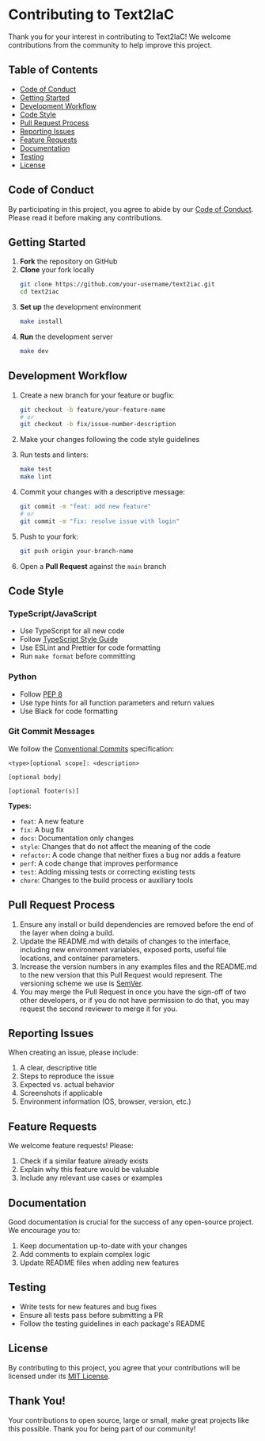 # Contributing to Text2IaC

Thank you for your interest in contributing to Text2IaC! We welcome contributions from the community to help improve this project.

## Table of Contents

- [Code of Conduct](#code-of-conduct)
- [Getting Started](#getting-started)
- [Development Workflow](#development-workflow)
- [Code Style](#code-style)
- [Pull Request Process](#pull-request-process)
- [Reporting Issues](#reporting-issues)
- [Feature Requests](#feature-requests)
- [Documentation](#documentation)
- [Testing](#testing)
- [License](#license)

## Code of Conduct

By participating in this project, you agree to abide by our [Code of Conduct](CODE_OF_CONDUCT.md). Please read it before making any contributions.

## Getting Started

1. **Fork** the repository on GitHub
2. **Clone** your fork locally
   ```bash
   git clone https://github.com/your-username/text2iac.git
   cd text2iac
   ```
3. **Set up** the development environment
   ```bash
   make install
   ```
4. **Run** the development server
   ```bash
   make dev
   ```

## Development Workflow

1. Create a new branch for your feature or bugfix:
   ```bash
   git checkout -b feature/your-feature-name
   # or
   git checkout -b fix/issue-number-description
   ```

2. Make your changes following the code style guidelines

3. Run tests and linters:
   ```bash
   make test
   make lint
   ```

4. Commit your changes with a descriptive message:
   ```bash
   git commit -m "feat: add new feature"
   # or
   git commit -m "fix: resolve issue with login"
   ```

5. Push to your fork:
   ```bash
   git push origin your-branch-name
   ```

6. Open a **Pull Request** against the `main` branch

## Code Style

### TypeScript/JavaScript
- Use TypeScript for all new code
- Follow [TypeScript Style Guide](https://google.github.io/styleguide/tsguide.html)
- Use ESLint and Prettier for code formatting
- Run `make format` before committing

### Python
- Follow [PEP 8](https://www.python.org/dev/peps/pep-0008/)
- Use type hints for all function parameters and return values
- Use Black for code formatting

### Git Commit Messages

We follow the [Conventional Commits](https://www.conventionalcommits.org/) specification:

```
<type>[optional scope]: <description>

[optional body]

[optional footer(s)]
```

**Types:**
- `feat`: A new feature
- `fix`: A bug fix
- `docs`: Documentation only changes
- `style`: Changes that do not affect the meaning of the code
- `refactor`: A code change that neither fixes a bug nor adds a feature
- `perf`: A code change that improves performance
- `test`: Adding missing tests or correcting existing tests
- `chore`: Changes to the build process or auxiliary tools

## Pull Request Process

1. Ensure any install or build dependencies are removed before the end of the layer when doing a build.
2. Update the README.md with details of changes to the interface, including new environment variables, exposed ports, useful file locations, and container parameters.
3. Increase the version numbers in any examples files and the README.md to the new version that this Pull Request would represent. The versioning scheme we use is [SemVer](http://semver.org/).
4. You may merge the Pull Request in once you have the sign-off of two other developers, or if you do not have permission to do that, you may request the second reviewer to merge it for you.

## Reporting Issues

When creating an issue, please include:

1. A clear, descriptive title
2. Steps to reproduce the issue
3. Expected vs. actual behavior
4. Screenshots if applicable
5. Environment information (OS, browser, version, etc.)

## Feature Requests

We welcome feature requests! Please:

1. Check if a similar feature already exists
2. Explain why this feature would be valuable
3. Include any relevant use cases or examples

## Documentation

Good documentation is crucial for the success of any open-source project. We encourage you to:

1. Keep documentation up-to-date with your changes
2. Add comments to explain complex logic
3. Update README files when adding new features

## Testing

- Write tests for new features and bug fixes
- Ensure all tests pass before submitting a PR
- Follow the testing guidelines in each package's README

## License

By contributing to this project, you agree that your contributions will be licensed under its [MIT License](LICENSE).

## Thank You!

Your contributions to open source, large or small, make great projects like this possible. Thank you for being part of our community!
